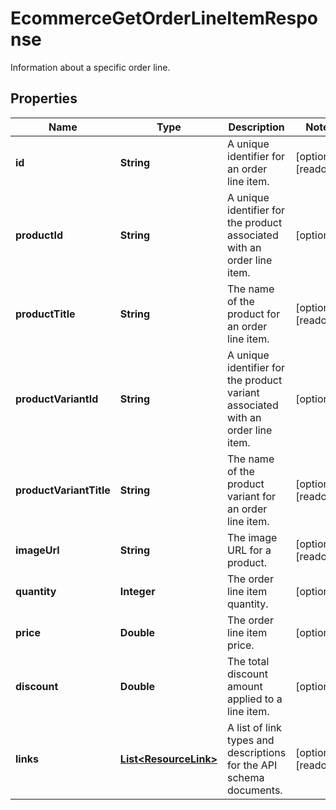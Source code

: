 

# EcommerceGetOrderLineItemResponse

Information about a specific order line.

## Properties

| Name | Type | Description | Notes |
|------------ | ------------- | ------------- | -------------|
|**id** | **String** | A unique identifier for an order line item. |  [optional] [readonly] |
|**productId** | **String** | A unique identifier for the product associated with an order line item. |  [optional] |
|**productTitle** | **String** | The name of the product for an order line item. |  [optional] [readonly] |
|**productVariantId** | **String** | A unique identifier for the product variant associated with an order line item. |  [optional] |
|**productVariantTitle** | **String** | The name of the product variant for an order line item. |  [optional] [readonly] |
|**imageUrl** | **String** | The image URL for a product. |  [optional] [readonly] |
|**quantity** | **Integer** | The order line item quantity. |  [optional] |
|**price** | **Double** | The order line item price. |  [optional] |
|**discount** | **Double** | The total discount amount applied to a line item. |  [optional] |
|**links** | [**List&lt;ResourceLink&gt;**](ResourceLink.md) | A list of link types and descriptions for the API schema documents. |  [optional] [readonly] |



